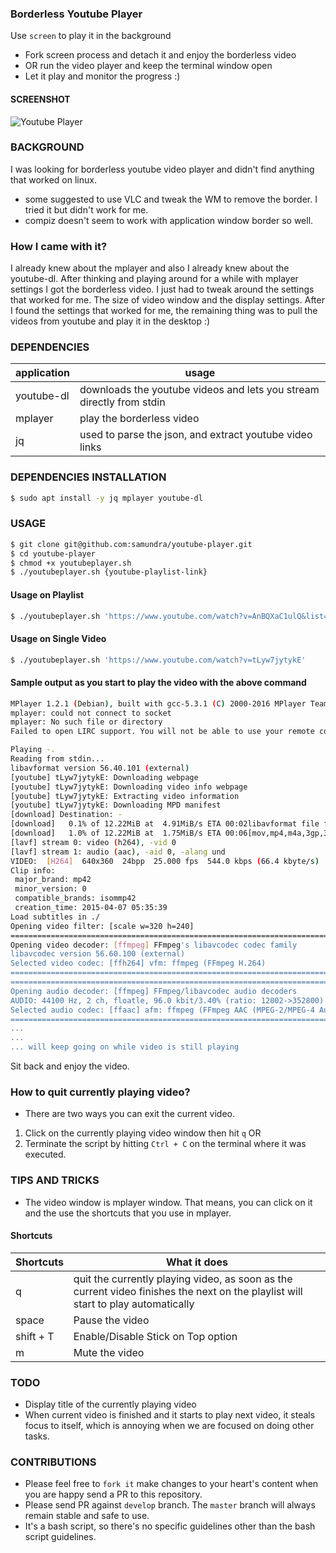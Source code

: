 ### Borderless Youtube Player

Use `screen` to play it in the background
- Fork screen process and detach it and enjoy the borderless video
- OR run the video player and keep the terminal window open
- Let it play and monitor the progress :)

#### SCREENSHOT
![Youtube Player](https://user-images.githubusercontent.com/760855/28559384-835384c8-7140-11e7-8b37-056d84403301.png)

### BACKGROUND
I was looking for borderless youtube video player and didn't find
anything that worked on linux.
- some suggested to use VLC and tweak the WM to remove the border. I
  tried it but didn't work for me.
- compiz doesn't seem to work with application window border so well.

### How I came with it?
I already knew about the mplayer and also I already knew about the
youtube-dl. After thinking and playing around for a while with mplayer
settings I got the borderless video. I just had to tweak around the
settings that worked for me. The size of video window and the display
settings. After I found the settings that worked for me, the remaining
thing was to pull the videos from youtube and play it in the desktop :)

### DEPENDENCIES
| application | usage                                                               |
|-------------|----------------------------------------------------------------------|
| youtube-dl  | downloads the youtube videos and lets you stream directly from stdin |
| mplayer     | play the borderless video                                            |
| jq          | used to parse the json, and extract youtube video links              |

### DEPENDENCIES INSTALLATION
```bash
$ sudo apt install -y jq mplayer youtube-dl
```

### USAGE
```bash
$ git clone git@github.com:samundra/youtube-player.git
$ cd youtube-player
$ chmod +x youtubeplayer.sh
$ ./youtubeplayer.sh {youtube-playlist-link}
```

#### Usage on Playlist
```bash
$ ./youtubeplayer.sh 'https://www.youtube.com/watch?v=AnBQXaC1ulQ&list=PL51x_HtQrp9Fei1JgRHdBz4DG2ARkNlT0'
```

#### Usage on Single Video
```bash
$ ./youtubeplayer.sh 'https://www.youtube.com/watch?v=tLyw7jytykE'
```

#### Sample output as you start to play the video with the above command
```bash
MPlayer 1.2.1 (Debian), built with gcc-5.3.1 (C) 2000-2016 MPlayer Team
mplayer: could not connect to socket
mplayer: No such file or directory
Failed to open LIRC support. You will not be able to use your remote control.

Playing -.
Reading from stdin...
libavformat version 56.40.101 (external)
[youtube] tLyw7jytykE: Downloading webpage
[youtube] tLyw7jytykE: Downloading video info webpage
[youtube] tLyw7jytykE: Extracting video information
[youtube] tLyw7jytykE: Downloading MPD manifest
[download] Destination: -
[download]   0.1% of 12.22MiB at  4.91MiB/s ETA 00:02libavformat file format detected.
[download]   1.0% of 12.22MiB at  1.75MiB/s ETA 00:06[mov,mp4,m4a,3gp,3g2,mj2 @ 0x7f0d97902d80]Protocol name not provided, cannot determine if input is local or a network protocol, buffers and access patterns cannot be configured optimally without knowing the protocol
[lavf] stream 0: video (h264), -vid 0
[lavf] stream 1: audio (aac), -aid 0, -alang und
VIDEO:  [H264]  640x360  24bpp  25.000 fps  544.0 kbps (66.4 kbyte/s)
Clip info:
 major_brand: mp42
 minor_version: 0
 compatible_brands: isommp42
 creation_time: 2015-04-07 05:35:39
Load subtitles in ./
Opening video filter: [scale w=320 h=240]
==========================================================================
Opening video decoder: [ffmpeg] FFmpeg's libavcodec codec family
libavcodec version 56.60.100 (external)
Selected video codec: [ffh264] vfm: ffmpeg (FFmpeg H.264)
==========================================================================
==========================================================================
Opening audio decoder: [ffmpeg] FFmpeg/libavcodec audio decoders
AUDIO: 44100 Hz, 2 ch, floatle, 96.0 kbit/3.40% (ratio: 12002->352800)
Selected audio codec: [ffaac] afm: ffmpeg (FFmpeg AAC (MPEG-2/MPEG-4 Audio))
==========================================================================
...
...
... will keep going on while video is still playing
```

Sit back and enjoy the video.

### How to quit currently playing video?
- There are two ways you can exit the current video.
1. Click on the currently playing video window then hit ```q``` OR
2. Terminate the script by hitting ```Ctrl + C``` on the terminal where it was executed.

### TIPS AND TRICKS
- The video window is mplayer window. That means, you can click on it and
  the use the shortcuts that you use in mplayer.

#### Shortcuts

| Shortcuts | What it does |
|-----------|--------------|
| q | quit the currently playing video, as soon as the current video finishes the next on the playlist will start to play automatically |
| space | Pause the video |
| shift + T | Enable/Disable Stick on Top option |
| m | Mute the video |

### TODO
- Display title of the currently playing video
- When current video is finished and it starts to play next video, it
steals focus to itself, which is annoying when we are focused on doing other tasks.

### CONTRIBUTIONS
- Please feel free to ```fork it``` make changes to your heart's content when you
are happy send a PR to this repository.
- Please send PR against `develop` branch. The `master` branch will always remain
stable and safe to use.
- It's a bash script, so there's no specific guidelines other than the bash script
guidelines.
